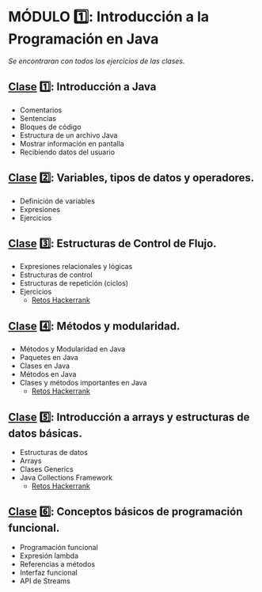 # MÓDULO 1️⃣: **Introducción a la Programación en Java**

*Se encontraran con todos los ejercicios de las clases.*

## [Clase](Clase01) 1️⃣: **Introducción a Java**
- Comentarios
- Sentencias
- Bloques de código
- Estructura de un archivo Java
- Mostrar información en pantalla
- Recibiendo datos del usuario

## [Clase](Clase02) 2️⃣: **Variables, tipos de datos y operadores.**
- Definición de variables
- Expresiones
- Ejercicios

## [Clase](Clase03) 3️⃣: **Estructuras de Control de Flujo.**
- Expresiones relacionales y lógicas
- Estructuras de control
- Estructuras de repetición (ciclos)
- Ejercicios
    - [Retos Hackerrank](https://www.hackerrank.com/domains/java?filters%5Bskills%5D%5B%5D=Java%20%28Basic%29&filters%5Bskills%5D%5B%5D=Problem%20Solving%20%28Intermediate%29&filters%5Bdifficulty%5D%5B%5D=easy&filters%5Bsubdomains%5D%5B%5D=java-introduction)

## [Clase](Clase04) 4️⃣: **Métodos y modularidad.**
- Métodos y Modularidad en Java
- Paquetes en Java
- Clases en Java
- Métodos en Java
- Clases y métodos importantes en Java
    - [Retos Hackerrank](https://www.hackerrank.com/domains/java?filters%5Bskills%5D%5B%5D=Java%20%28Basic%29&filters%5Bskills%5D%5B%5D=Java%20%28Intermediate%29&filters%5Bsubdomains%5D%5B%5D=java-introduction&filters%5Bsubdomains%5D%5B%5D=java-strings&filters%5Bdifficulty%5D%5B%5D=hard&filters%5Bdifficulty%5D%5B%5D=easy)

## [Clase](Clase05) 5️⃣: **Introducción a arrays y estructuras de datos básicas.**
- Estructuras de datos
- Arrays
- Clases Generics
- Java Collections Framework
    - [Retos Hackerrank](https://www.hackerrank.com/domains/java?filters%5Bskills%5D%5B%5D=Java%20%28Basic%29&filters%5Bskills%5D%5B%5D=Java%20%28Intermediate%29&filters%5Bsubdomains%5D%5B%5D=java-data-structure&filters%5Bdifficulty%5D%5B%5D=easy)

## [Clase](Clase06) 6️⃣: **Conceptos básicos de programación funcional.**
- Programación funcional
- Expresión lambda
- Referencias a métodos
- Interfaz funcional
- API de Streams